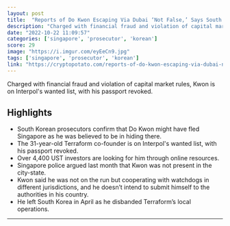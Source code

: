 ```yaml
---
layout: post
title:  "Reports of Do Kwon Escaping Via Dubai ‘Not False,’ Says South Korean Prosecutor"
description: "Charged with financial fraud and violation of capital market rules, Kwon is on Interpol's wanted list, with his passport revoked."
date: "2022-10-22 11:09:57"
categories: ['singapore', 'prosecutor', 'korean']
score: 29
image: "https://i.imgur.com/eyEeCn9.jpg"
tags: ['singapore', 'prosecutor', 'korean']
link: "https://cryptopotato.com/reports-of-do-kwon-escaping-via-dubai-not-false-says-south-korean-prosecutor/"
---
```


Charged with financial fraud and violation of capital market rules, Kwon is on Interpol's wanted list, with his passport revoked.

## Highlights

- South Korean prosecutors confirm that Do Kwon might have fled Singapore as he was believed to be in hiding there.
- The 31-year-old Terraform co-founder is on Interpol's wanted list, with his passport revoked.
- Over 4,400 UST investors are looking for him through online resources.
- Singapore police argued last month that Kwon was not present in the city-state.
- Kwon said he was not on the run but cooperating with watchdogs in different jurisdictions, and he doesn’t intend to submit himself to the authorities in his country.
- He left South Korea in April as he disbanded Terraform’s local operations.

---
